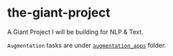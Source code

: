 # the-giant-project
A Giant Project I will be building for NLP &amp; Text.

`Augmentation` tasks are under [`augmentation_apps`](augmentation_apps/) folder.
